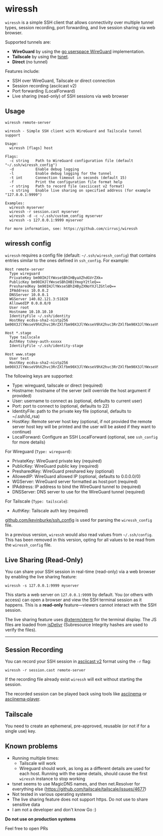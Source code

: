 # wiressh

`wiressh` is a simple SSH client that allows connectivity over multiple tunnel types, session recording, port forwarding, and live session sharing via web browser.

Supported tunnels are:
- **WireGuard** by using the [go userspace WireGuard](https://git.zx2c4.com/wireguard-go) implementation.
- **Tailscale** by using the [tsnet](https://tailscale.com/kb/1244/tsnet).
- **Direct** (no tunnel)

Features include:
- SSH over WireGuard, Tailscale or direct connection
- Session recording (asciicast v2)
- Port forwarding (LocalForward)
- Live sharing (read-only) of SSH sessions via web browser

## Usage
```shell
wiressh remote-server
```

```
wiressh - Simple SSH client with WireGuard and Tailscale tunnel support

Usage:
  wiressh [flags] host

Flags:
  -c string   Path to WireGuard configuration file (default "~/.ssh/wiressh_config")
  -d          Enable debug logging
  -l          Enable debug logging for the tunnel
  -t int      Connection timeout in seconds (default 15)
  -f          Print the configuration file format help
  -r string   Path to record file (asciicast v2 format)
  -s string   Enable live sharing on specified address (for example "127.0.0.1:9999")

Examples:
  wiressh myserver
  wiressh -r session.cast myserver
  wiressh -d -c ~/.ssh/custom_config myserver
  wiressh -s 127.0.0.1:9999 myserver

For more information, see: https://github.com/cirrusj/wiressh
```

## wiressh config
`wiressh` requires a config file (default: `~/.ssh/wiressh_config`) that contains entries similar to the ones defined in `ssh_config`. For example:
```
Host remote-server
  Type wireguard
  PrivateKey bm90IHJlYWxseSBhIHByaXZhdGVrZXk=
  PublicKey bm90IHJlYWxseSBhIHB1YmxpY2tleQ==
  PresharedKey bm90IHJlYWxseSBhIHByZXNoYXJlZGtleQ==
  IPAddress 10.0.0.2
  DNSServer 10.0.0.1
  WGServer 140.82.121.3:51820
  AllowedIP 0.0.0.0/0
  User root
  Hostname 10.10.10.10
  IdentityFile ~/.ssh/identity
  HostKey ecdsa-sha2-nistp256 bm90X3JlYWxseV9hX2hvc3RrZXlfbm90X3JlYWxseV9hX2hvc3RrZXlfbm90X3JlYWxseV9hX2hvc3RrZXlfbm90X3JlYWxseV9hX2hvc3RrZXlfbm90X3JlYWxseV9hX2hvc3RrZXk=

Host *.stage
  Type tailscale
  AuthKey tskey-auth-xxxxx
  IdentityFile ~/.ssh/identity-stage

Host www.stage
  User test
  HostKey ecdsa-sha2-nistp256 bm90X3JlYWxseV9hX2hvc3RrZXlfbm90X3JlYWxseV9hX2hvc3RrZXlfbm90X3JlYWxseV9hX2hvc3RrZXlfbm90X3JlYWxseV9hX2hvc3RrZXlfbm90X3JlYWxseV9hX2hvc3RrZXk=
```

The following keys are supported:
- Type: wireguard, tailscale or direct (required)
- Hostname: hostname of the server (will override the host argument if provided)
- User: username to connect as (optional, defaults to current user)
- Port: port to connect to (optional, defaults to 22)
- IdentityFile: path to the private key file (optional, defaults to ~/.ssh/id_rsa)
- HostKey: Remote server host key (optional, if not provided the remote server host key will be printed and the user will be asked if they want to continue)
- LocalForward: Configure an SSH LocalForward (optional, see `ssh_config` for more details)

For Wireguard (`Type: wireguard`):
- PrivateKey: WireGuard private key (required)
- PublicKey: WireGuard public key (required)
- PresharedKey: WireGuard preshared key (optional)
- AllowedIP: WireGuard allowed IP (optional, defaults to 0.0.0.0/0)
- WGServer: WireGuard server formatted as host:port (required)
- IPAddress: IP address to bind the WireGuard tunnel to (required)
- DNSServer: DNS server to use for the WireGuard tunnel (required)

For Tailscale (`Type: tailscale`):
-  AuthKey: Tailscale auth key (required)

[github.com/kevinburke/ssh_config](https://github.com/kevinburke/ssh_config) is used for parsing the `wiressh_config` file.

In a previous version, `wiressh` would also read values from `~/.ssh/config`. This has been removed in this version, opting for all values to be read from the `wiressh_config` file.

## Live Sharing (Read-Only)
You can share your SSH session in real-time (read-only) via a web browser by enabling the live sharing feature:

```shell
wiressh -s 127.0.0.1:9999 myserver
```

This starts a web server on `127.0.0.1:9999` by default. You (or others with access) can open a browser and view the SSH terminal session as it happens. This is a **read-only** feature—viewers cannot interact with the SSH session.

The live sharing feature uses [@xterm/xterm](https://xtermjs.org/) for the terminal display. The JS files are loaded from [jsDelivr](https://www.jsdelivr.com/) (Subresource Integrity hashes are used to verify the files).

---

## Session Recording
You can record your SSH session in [asciicast v2](https://docs.asciinema.org/manual/asciicast/v2/) format using the `-r` flag:

```shell
wiressh -r session.cast remote-server
```

If the recording file already exist `wiressh` will exit without starting the session.

The recorded session can be played back using tools like [asciinema](https://asciinema.org/) or [asciinema-player](https://github.com/asciinema/asciinema-player).

## Tailscale
You need to create an ephemeral, pre-approved, reusable (or not if for a single use) key.

## Known problems
- Running multiple times:
  - Tailscale will work
  - Wireguard should work, as long as a different details are used for each host. Running with the same details, should cause the first `wiressh` instance to stop working
- tsnet seems to use MagicDNS names, and then net.Resolver for everything else (https://github.com/tailscale/tailscale/issues/4677)
- Not tested in various operating systems
- The live sharing feature does not support https. Do not use to share sensitive data
- I am not a developer and don't know Go :)

**Do not use on production systems**

Feel free to open PRs
